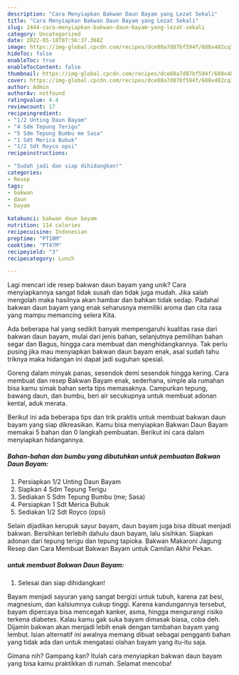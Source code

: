 ```yaml
---
description: "Cara Menyiapkan Bakwan Daun Bayam yang Lezat Sekali"
title: "Cara Menyiapkan Bakwan Daun Bayam yang Lezat Sekali"
slug: 2444-cara-menyiapkan-bakwan-daun-bayam-yang-lezat-sekali
category: Uncategorized
date: 2022-05-18T07:56:37.368Z
image: https://img-global.cpcdn.com/recipes/dce88a7d87bf594f/680x482cq70/bakwan-daun-bayam-foto-resep-utama.jpg
hideToc: false
enableToc: true
enableTocContent: false
thumbnail: https://img-global.cpcdn.com/recipes/dce88a7d87bf594f/680x482cq70/bakwan-daun-bayam-foto-resep-utama.jpg
cover: https://img-global.cpcdn.com/recipes/dce88a7d87bf594f/680x482cq70/bakwan-daun-bayam-foto-resep-utama.jpg
author: Admin
authorAv: notfound
ratingvalue: 4.4
reviewcount: 17
recipeingredient:
- "1/2 Unting Daun Bayam"
- "4 Sdm Tepung Terigu"
- "5 Sdm Tepung Bumbu me Sasa"
- "1 Sdt Merica Bubuk"
- "1/2 Sdt Royco opsi"
recipeinstructions:

- "Sudah jadi dan siap dihidangkan!"
categories:
- Resep
tags:
- bakwan
- daun
- bayam

katakunci: bakwan daun bayam 
nutrition: 114 calories
recipecuisine: Indonesian
preptime: "PT10M"
cooktime: "PT47M"
recipeyield: "3"
recipecategory: Lunch

---
```





Lagi mencari ide resep bakwan daun bayam yang unik? Cara menyiapkannya sangat tidak susah dan tidak juga mudah. Jika salah mengolah maka hasilnya akan hambar dan bahkan tidak sedap. Padahal bakwan daun bayam yang enak seharusnya memiliki aroma dan cita rasa yang mampu memancing selera Kita.





Ada beberapa hal yang sedikit banyak mempengaruhi kualitas rasa dari bakwan daun bayam, mulai dari jenis bahan, selanjutnya pemilihan bahan segar dan Bagus, hingga cara membuat dan menghidangkannya. Tak perlu pusing jika mau menyiapkan bakwan daun bayam enak,      asal sudah tahu triknya maka hidangan ini dapat jadi suguhan spesial.














Goreng dalam minyak panas, sesendok demi sesendok hingga kering. Cara membuat dan resep Bakwan Bayam enak, sederhana, simple ala rumahan bisa kamu simak bahan serta tips memasaknya. Campurkan tepung, bawang daun, dan bumbu, beri air secukupnya untuk membuat adonan kental, aduk merata.






Berikut ini ada beberapa tips dan trik praktis untuk membuat bakwan daun bayam yang siap dikreasikan. Kamu bisa menyiapkan Bakwan Daun Bayam memakai 5 bahan dan 0 langkah pembuatan. Berikut ini cara dalam menyiapkan hidangannya.

<!--inarticleads1-->

##### Bahan-bahan dan bumbu yang dibutuhkan untuk pembuatan Bakwan Daun Bayam:

1. Persiapkan 1/2 Unting Daun Bayam
1. Siapkan 4 Sdm Tepung Terigu
1. Sediakan 5 Sdm Tepung Bumbu (me; Sasa)
1. Persiapkan 1 Sdt Merica Bubuk
1. Sediakan 1/2 Sdt Royco (opsi)


Selain dijadikan kerupuk sayur bayam, daun bayam juga bisa dibuat menjadi bakwan. Bersihkan terlebih dahulu daun bayam, lalu sisihkan. Siapkan adonan dari tepung terigu dan tepung tapioka. Bakwan Makaroni Jagung Resep dan Cara Membuat Bakwan Bayam untuk Camilan Akhir Pekan. 

<!--inarticleads2-->

#####  untuk membuat Bakwan Daun Bayam:


1. Selesai dan siap dihidangkan!

Bayam menjadi sayuran yang sangat bergizi untuk tubuh, karena zat besi, magnesium, dan kalsiumnya cukup tinggi. Karena kandungannya tersebut, bayam dipercaya bisa mencegah kanker, asma, hingga mengurangi risiko terkena diabetes. Kalau kamu gak suka bayam dimasak biasa, coba deh. Dijamin bakwan akan menjadi lebih enak dengan tambahan bayam yang lembut. Isian alternatif ini awalnya memang dibuat sebagai pengganti bahan yang tidak ada dan untuk mengatasi olahan bayam yang itu-itu saja. 

Gimana nih? Gampang kan? Itulah cara menyiapkan bakwan daun bayam yang bisa kamu praktikkan di rumah. Selamat mencoba!
